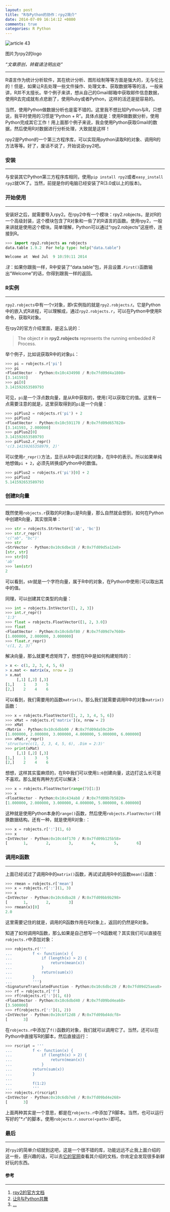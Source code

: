 ```yaml
---
layout: post
title: "R与Python的协作：rpy2简介"
date: 2014-07-09 16:14:12 +0800
comments: true
categories: R Python
---
```



![article 43](/images/article/article43.jpg)
<!-- more -->

图片为rpy2的logo

*“文章原创，转载请注明出处”*

***

R语言作为统计分析软件，其在统计分析、图形绘制等等方面是强大的，无与伦比的！但是，如果让R去处理一些文件操作、处理文本、获取数据等等的活，一般来讲，R并不太擅长。举个例子来讲，想从自己的Gmail邮箱中获取邮件信息数据，使用R去完成就有点悲剧了，使用Ruby或者Python，这样的活还是挺容易的。

当然，使用Python做数据分析也是蛮不错的。这里我不想比较Python与R，只想说，我平时使用的习惯是“Python + R”。具体点就是：使用R做数据分析，使用Python完成其它工作！用上面那个例子来说，我会使用Python获取Gmail的数据，然后使用R对数据进行分析处理，大致就是这样！

rpy2是Python的一个第三方程序库，可以实现用python读取R的对象、调⽤R的方法等等。好了，废话不说了，开始说说rpy2吧。

### 安装
***

与安装其它Python第三方程序库相同，使用`pip install rpy2`或者`easy_install rpy2`就OK了。当然，前提是你的电脑已经安装了R(3.0或以上的版本)。

### 开始使用
***

安装好之后，就需要导入rpy2。在rpy2中有一个模块：rpy2.robjects，是对R的一个高级封装，这个模块包含了R对象和一些了的R语言的函数。使用rpy2，一般来讲就是使用这个模块。简单理解，Python可以通过“rpy2.robjects”这座桥，连接到R。

``` python
>>> import rpy2.robjects as robjects
data.table 1.9.2  For help type: help("data.table")

Welcome at  Wed Jul  9 10:59:11 2014
```

*注*：如果你跟我一样，R中安装了“data.table”包，并且设置`.First()`函数输出“Welcome”的话，你得到跟我一样的返回。

### R实例
***

`rpy2.robjects`中有一个r对象，即r实例指的就是`rpy2.robjects`.r。它是Python中的嵌入式R进程，可以理解成，通过`rpy2.robjects.r`，可以在Python中使用R命令，获取R对象。

在rpy2的官方介绍里面，是这么说的：

> The object **r** in **rpy2.robjects** represents the running embedded *R* Process.

举个例子，比如说获取R中的对象`pi`：

``` python
>>> pi = robjects.r['pi']
>>> pi
<FloatVector - Python:0x10c434998 / R:0x7fd09d4a1808>
[3.141593]
>>> pi[0]
3.141592653589793
```

可见，`pi`是一个浮点数向量，是从R中获取的，使用`[`可以获取它的值。这里有一点需要注意的就是，这里获取得到的`pi`是一个向量：

``` python
>>> piPlus2 = robjects.r('pi') + 2
>>> piPlus2
<FloatVector - Python:0x10c591170 / R:0x7fd09d657828>
[3.141593, 2.000000]
>>> piPlus2[0]
3.141592653589793
>>> piPlus2.r_repr()
'c(3.14159265358979, 2)'
```

可以使用`r_repr()`方法，显示从R中调过来的对象，在R中的表示。所以如果单纯地想做`pi + 2`，必须先转换成Python中的数值。

``` python
>>> piPlus2 = robjects.r('pi')[0] + 2
>>> piPlus2
5.141592653589793
```

### 创建R向量
***

既然使用`robjects.r`获取的R对象`pi`是R向量，那么自然就会想到，如何在Python中创建R向量，其实很简单：

``` python
>>> str = robjects.StrVector(['ab', 'bc'])
>>> str.r_repr()
'c("ab", "bc")'
>>> str
<StrVector - Python:0x10c6dbe18 / R:0x7fd09d5a12e8>
[str, str]
>>> str[0]
'ab'
>>> len(str)
2
```

可以看到，str就是一个字符向量，属于R中的对象，在Python中使用`[`可以取出其中的值。

同理，可以创建其它类型的向量：

``` python
>>> int = robjects.IntVector([1, 2, 3])
>>> int.r_repr()
'1:3'
>>> float = robjects.FloatVector([1, 2, 3.0])
>>> float
<FloatVector - Python:0x10c6dbf80 / R:0x7fd09d7e7608>
[1.000000, 2.000000, 3.000000]
>>> float.r_repr()
'c(1, 2, 3)'
```

解决向量，那么就要考虑矩阵了，想想在R中是如何构建矩阵的：

``` r
> x <- c(1, 2, 3, 4, 5, 6)
> x.mat <- matrix(x, nrow = 2)
> x.mat
     [,1] [,2] [,3]
[1,]    1    3    5
[2,]    2    4    6
```

可以看到，我们需要用的函数`matrix()`。那么我们就需要调用R中的对象`matrix()`函数：

``` python
>>> x = robjects.FloatVector([1, 2, 3, 4, 5, 6])
>>> xMat = robjects.r['matrix'](x, nrow = 2)
>>> xMat
<Matrix - Python:0x10c6dbb00 / R:0x7fd09da59c20>
[1.000000, 2.000000, 3.000000, 4.000000, 5.000000, 6.000000]
>>> xMat.r_repr()
'structure(c(1, 2, 3, 4, 5, 6), .Dim = 2:3)'
>>> print(xMat)
     [,1] [,2] [,3]
[1,]    1    3    5
[2,]    2    4    6
```

想想，这样其实蛮麻烦的，在R中我们可以使用`1:6`创建向量，这边打这么长可是不喜欢。那么就有两种方式可以解决：

``` python
>>> x = robjects.FloatVector(range(7)[1:])
>>> x
<FloatVector - Python:0x10c434ab8 / R:0x7fd09b7b5820>
[1.000000, 2.000000, 3.000000, 4.000000, 5.000000, 6.000000]
```

这种就是使用Python本身的`range()`函数，然后使用`robjects.FloatVector()`转换数据结构。还有一种，就是使用R对象`:`：

``` python
>>> x = robjects.r[':'](1, 6)
>>> x
<IntVector - Python:0x10c44f170 / R:0x7fd09b125b58>
[       1,        2,        3,        4,        5,        6]
```

### 调用R函数
***

上面已经试过了调用R中的`matrix()`函数，再试试调用R中的函数`mean()`函数：

``` python
>>> rmean = robjects.r['mean']
>>> x = robjects.r[':'](1, 3)
>>> x
<IntVector - Python:0x10c6dba28 / R:0x7fd09bb9b298>
[       1,        2,        3]
>>> rmean(x)[0]
2.0
```

这里需要记住的就是，调用的R函数作用在R对象上，返回的仍然是R对象。

知道了如何调用R函数，那么如果是自己想写一个R函数呢？其实我们可以直接在`robjects.r`中添加对象：

``` python
>>> robjects.r('''
...         f <- function(x) {
...             if (length(x) > 2) {
...                 return(mean(x))
...             }
...             return(sum(x))
...         }
...         ''')
<SignatureTranslatedFunction - Python:0x10c6dbc20 / R:0x7fd09d25aea8>
>>> rf = robjects.r['f']
>>> rf(robjects.r[':'](1, 6))
<FloatVector - Python:0x10c6dbd40 / R:0x7fd09bd4ea68>
[3.500000]
>>> rf(robjects.r[':'](1, 2))
<IntVector - Python:0x10c6f12d8 / R:0x7fd09bd4dcf8>
[       3]
```

在`robjects.r`中添加了`f()`函数的对象，我们就可以调用它了。当然，还可以在Python中直接写R的脚本，然后直接运行：

``` python
>>> rscript = '''
...         f <- function(x) {
...             if (length(x) > 2) {
...                 return(mean(x))
...             }
...         return(sum(x))
...         }
...
...         f(1:2)
...         '''
>>> robjects.r(rscript)
<IntVector - Python:0x10c6db7e8 / R:0x7fd09bd4e268>
[       3]
```

上面两种其实是一个意思，都是在`robjects.r`中添加了R脚本。当然，也可以运行写好的"*.r"的脚本，使用`robjects.r.source(<path>)`即可。

### 最后
***

对`rpy2`的简单介绍就到这吧，这是一个很不错的库，功能远远不止我上面介绍的这一些，感兴趣的话，可以去[它的官网](http://rpy.sourceforge.net/)查看其介绍的文档，你肯定会发现很多新鲜好玩的东西。

#### 参考
***

1. [rpy2的官方文档](http://rpy.sourceforge.net/rpy2/doc-2.4/html/overview.html#installation)
2. [让R与Python共舞](http://www.jeffkit.info/2010/02/475/)
3. [...](https://www.google.com.hk/search?q=rpy2)
